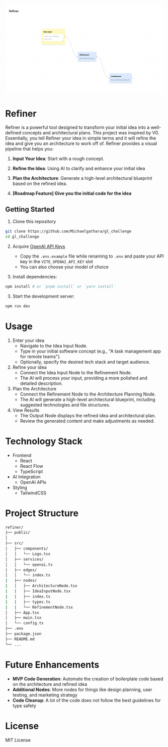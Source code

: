 ![UI Preview](public/images/r_ui_preview.png)

# Refiner

Refiner is a powerful tool designed to transform your initial idea into a well-defined concepts and architectural plans. This project was inspired by V0. Essentially, you tell Refiner your idea in simple terms and it will refine the idea and give you an architecture to work off of. Refiner provides a visual pipeline that helps you:

1. **Input Your Idea**: Start with a rough concept.
2. **Refine the Idea**: Using AI to clarify and enhance your initial idea
3. **Plan the Architecture**: Generate a high-level architectural blueprint based on the refined idea.

4. **[Roadmap Feature] Give you the initial code for the idea**


## Getting Started

1. Clone this repository
```bash
git clone https://github.com/Michaelgathara/gl_challenge
cd gl_challenge
```

2. Acquire [OpenAI API Keys](https://playground.openai.com)
    - Copy the `.env.example` file while renaming to `.env` and paste your API key in the `VITE_OPENAI_API_KEY` slot
    - You can also choose your model of choice

3. Install dependencies:

```bash
npm install # or `pnpm install` or `yarn install`
```

3. Start the development server:

```bash
npm run dev
```

# Usage
1. Enter your idea
    - Navigate to the Idea Input Node.
    - Type in your initial software concept (e.g., "A task management app for remote teams").
    - Optionally, specify the desired tech stack and target audience.
2. Refine your idea
    - Connect the Idea Input Node to the Refinement Node.
    - The AI will process your input, providing a more polished and detailed description.
3. Plan the Architecture
    - Connect the Refinement Node to the Architecture Planning Node.
    - The AI will generate a high-level architectural blueprint, including suggested technologies and file structures.
4. View Results
    - The Output Node displays the refined idea and architectural plan.
    - Review the generated content and make adjustments as needed.

# Technology Stack
- Frontend
    - React
    - React Flow
    - TypeScript
- AI Integration
    - OpenAI APIs
- Styling
    - TailwindCSS

# Project Structure
```bash
refiner/
├── public/
│  
├── src/
│   ├── components/
│   │   └── Logo.tsx 
│   ├── services/
│   │   └── openai.ts
│   ├── edges/
│   │   └── index.ts
|   ├── nodes/
|   │   ├── ArchitectureNode.tsx
|   |   ├── IdeaInputNode.tsx
|   |   ├── index.ts
|   |   ├── types.ts
|   |   └── RefinementNode.tsx 
│   ├── App.tsx
│   ├── main.tsx
│   └── config.ts
├── .env
├── package.json
├── README.md
└── ... 
```

# Future Enhancements
- **MVP Code Generation**: Automate the creation of boilerplate code based on the architecture and refined idea
- **Additional Nodes**: More nodes for things like design planning, user testing, and marketing strategy
- **Code Cleanup**: A lot of the code does not follow the best guidelines for type safety

# License
MIT License
